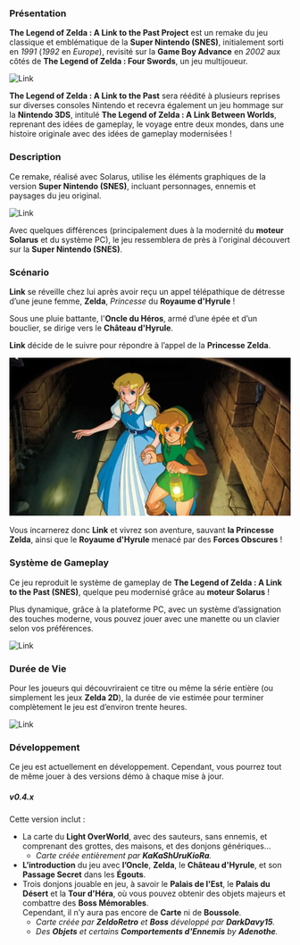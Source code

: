 ### Présentation

**The Legend of Zelda : A Link to the Past Project** est un remake du jeu classique et emblématique de la **Super Nintendo (SNES)**, initialement sorti en *1991* (*1992* en *Europe*), revisité sur la **Game Boy Advance** en *2002* aux côtés de **The Legend of Zelda : Four Swords**, un jeu multijoueur.

![Link](ressources/images/artwork_triforce.jpg "Triforce dans le Royaume Sacré")

**The Legend of Zelda : A Link to the Past** sera réédité à plusieurs reprises sur diverses consoles Nintendo et recevra également un jeu hommage sur la **Nintendo 3DS**, intitulé **The Legend of Zelda : A Link Between Worlds**, reprenant des idées de gameplay, le voyage entre deux mondes, dans une histoire originale avec des idées de gameplay modernisées !

### Description

Ce remake, réalisé avec Solarus, utilise les éléments graphiques de la version **Super Nintendo (SNES)**, incluant personnages, ennemis et paysages du jeu original.

![Link](ressources/images/artwork_hera.jpg "La Tour d’Héra")

Avec quelques différences (principalement dues à la modernité du **moteur Solarus** et du système PC), le jeu ressemblera de près à l'original découvert sur la **Super Nintendo (SNES)**.

### Scénario

**Link** se réveille chez lui après avoir reçu un appel télépathique de détresse d’une jeune femme, **Zelda**, *Princesse* du **Royaume d'Hyrule** !

Sous une pluie battante, l'**Oncle du Héros**, armé d’une épée et d’un bouclier, se dirige vers le **Château d'Hyrule**.

**Link** décide de le suivre pour répondre à l’appel de la **Princesse Zelda**.

![Link](ressources/images/artwork_sewer.jpg "Link et Zelda dans les égouts")

Vous incarnerez donc **Link** et vivrez son aventure, sauvant **la Princesse Zelda**, ainsi que le **Royaume d'Hyrule** menacé par des **Forces Obscures** !

### Système de Gameplay

Ce jeu reproduit le système de gameplay de **The Legend of Zelda : A Link to the Past (SNES)**, quelque peu modernisé grâce au **moteur Solarus** !

Plus dynamique, grâce à la plateforme PC, avec un système d’assignation des touches moderne, vous pouvez jouer avec une manette ou un clavier selon vos préférences.

![Link](ressources/images/artwork_fight.jpg "Link combattant des squelettes")

### Durée de Vie

Pour les joueurs qui découvriraient ce titre ou même la série entière (ou simplement les jeux **Zelda 2D**), la durée de vie estimée pour terminer complètement le jeu est d’environ trente heures.

![Link](ressources/images/artwork_mastersword.jpg "Épée de Maître")

### Développement

Ce jeu est actuellement en développement. Cependant, vous pourrez tout de même jouer à des versions démo à chaque mise à jour.

##### **v0.4.x**
Cette version inclut :
- La carte du **Light OverWorld**, avec des sauteurs, sans ennemis, et comprenant des grottes, des maisons, et des donjons génériques…
  - *Carte créée entièrement par **KaKaShUruKioRa**.*
- **L’introduction** du jeu avec **l’Oncle**, **Zelda**, le **Château d'Hyrule**, et son **Passage Secret** dans les **Égouts**.
- Trois donjons jouable en jeu, à savoir le **Palais de l'Est**, le **Palais du Désert** et la **Tour d'Héra**, où vous pouvez obtenir des objets majeurs et combattre des **Boss Mémorables**.  
  Cependant, il n’y aura pas encore de **Carte** ni de **Boussole**.
  - *Carte créée par **ZeldoRetro** et **Boss** développé par **DarkDavy15**.*
  - *Des **Objets** et certains **Comportements d'Ennemis** by **Adenothe**.*
